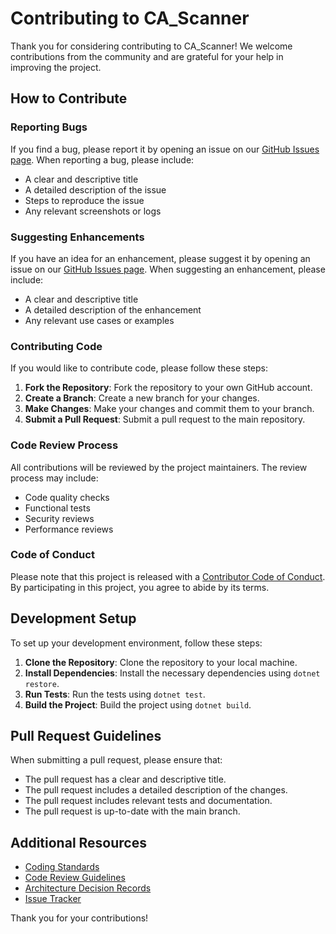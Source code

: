 




# Contributing to CA_Scanner

Thank you for considering contributing to CA_Scanner! We welcome contributions from the community and are grateful for your help in improving the project.

## How to Contribute

### Reporting Bugs

If you find a bug, please report it by opening an issue on our [GitHub Issues page](https://github.com/thefaftek-git/CA_Scanner/issues). When reporting a bug, please include:

- A clear and descriptive title
- A detailed description of the issue
- Steps to reproduce the issue
- Any relevant screenshots or logs

### Suggesting Enhancements

If you have an idea for an enhancement, please suggest it by opening an issue on our [GitHub Issues page](https://github.com/thefaftek-git/CA_Scanner/issues). When suggesting an enhancement, please include:

- A clear and descriptive title
- A detailed description of the enhancement
- Any relevant use cases or examples

### Contributing Code

If you would like to contribute code, please follow these steps:

1. **Fork the Repository**: Fork the repository to your own GitHub account.
2. **Create a Branch**: Create a new branch for your changes.
3. **Make Changes**: Make your changes and commit them to your branch.
4. **Submit a Pull Request**: Submit a pull request to the main repository.

### Code Review Process

All contributions will be reviewed by the project maintainers. The review process may include:

- Code quality checks
- Functional tests
- Security reviews
- Performance reviews

### Code of Conduct

Please note that this project is released with a [Contributor Code of Conduct](CODE_OF_CONDUCT.md). By participating in this project, you agree to abide by its terms.

## Development Setup

To set up your development environment, follow these steps:

1. **Clone the Repository**: Clone the repository to your local machine.
2. **Install Dependencies**: Install the necessary dependencies using `dotnet restore`.
3. **Run Tests**: Run the tests using `dotnet test`.
4. **Build the Project**: Build the project using `dotnet build`.

## Pull Request Guidelines

When submitting a pull request, please ensure that:

- The pull request has a clear and descriptive title.
- The pull request includes a detailed description of the changes.
- The pull request includes relevant tests and documentation.
- The pull request is up-to-date with the main branch.

## Additional Resources

- [Coding Standards](CODING_STANDARDS.md)
- [Code Review Guidelines](CODE_REVIEW_GUIDELINES.md)
- [Architecture Decision Records](adr/)
- [Issue Tracker](https://github.com/thefaftek-git/CA_Scanner/issues)

Thank you for your contributions!

